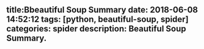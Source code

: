 title:Bbeautiful Soup Summary
date: 2018-06-08 14:52:12
tags: [python, beautiful-soup, spider]
categories: spider
description: Beautiful Soup Summary.
---
